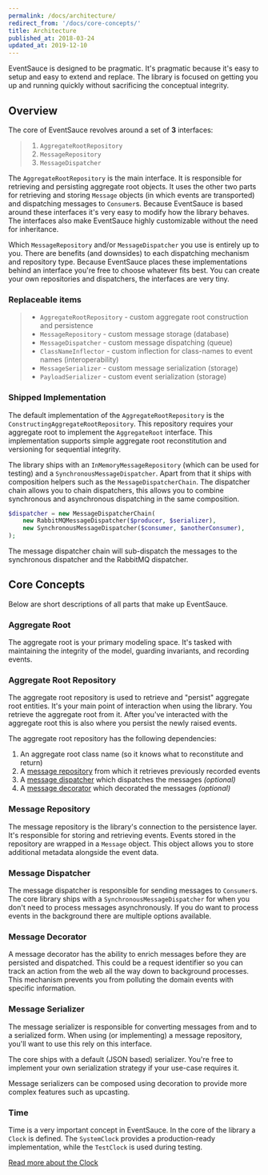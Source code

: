 ```yaml
---
permalink: /docs/architecture/
redirect_from: '/docs/core-concepts/'
title: Architecture
published_at: 2018-03-24
updated_at: 2019-12-10
---
```


EventSauce is designed to be pragmatic. It's pragmatic because it's easy to setup
and easy to extend and replace. The library is focused on getting you up and
running quickly without sacrificing the conceptual integrity.

## Overview

The core of EventSauce revolves around a set of **3** interfaces:

> 1. `AggregateRootRepository`
> 2. `MessageRepository`
> 3. `MessageDispatcher`

The `AggregateRootRepository` is the main interface. It is responsible for
retrieving and persisting aggregate root objects. It uses the other two
parts for retrieving and storing `Message` objects (in which events are transported)
and dispatching messages to `Consumer`s. Because EventSauce is based around these
interfaces it's very easy to modify how the library behaves. The interfaces also
make EventSauce highly customizable without the need for inheritance.

Which `MessageRepository` and/or `MessageDispatcher` you use is entirely up to you. There
are benefits (and downsides) to each dispatching mechanism and repository type. Because
EventSauce places these implementations behind an interface you're free to choose whatever
fits best. You can create your own repositories and dispatchers, the interfaces are
very tiny.

### Replaceable items

> * `AggregateRootRepository` - custom aggregate root construction and persistence
> * `MessageRepository` - custom message storage (database)
> * `MessageDispatcher` - custom message dispatching (queue)
> * `ClassNameInflector` - custom inflection for class-names to event names (interoperability)
> * `MessageSerializer` - custom message serialization (storage)
> * `PayloadSerializer` - custom event serialization (storage)

### Shipped Implementation

The default implementation of the `AggregateRootRepository` is the
`ConstructingAggregateRootRepository`. This repository requires your aggregate root
to implement the `AggregateRoot` interface. This implementation supports simple
aggregate root reconstitution and versioning for sequential integrity.

The library ships with an `InMemoryMessageRepository` (which can be used for testing)
and a `SynchronousMessageDispatcher`. Apart from that it ships with composition helpers
such as the `MessageDispatcherChain`. The dispatcher chain allows you to chain dispatchers,
this allows you to combine synchronous and asynchronous dispatching in the same composition.

```php
$dispatcher = new MessageDispatcherChain(
    new RabbitMQMessageDispatcher($producer, $serializer),
    new SynchronousMessageDispatcher($consumer, $anotherConsumer),
);
```

The message dispatcher chain will sub-dispatch the messages to the synchronous
dispatcher and the RabbitMQ dispatcher. 

## Core Concepts

Below are short descriptions of all parts that make up EventSauce.

### Aggregate Root

The aggregate root is your primary modeling space. It's tasked with maintaining the integrity
of the model, guarding invariants, and recording events.

### Aggregate Root Repository

The aggregate root repository is used to retrieve and "persist" aggregate root
entities. It's your main point of interaction when using the library. You
retrieve the aggregate root from it. After you've interacted with the aggregate
root this is also where you persist the newly raised events.

The aggregate root repository has the following dependencies:

1. An aggregate root class name (so it knows what to reconstitute and return)
2. A [message repository](#message-repository) from which it retrieves previously recorded events
3. A [message dispatcher](#message-dispatcher) which dispatches the messages _(optional)_
3. A [message decorator](#message-decorator) which decorated the messages _(optional)_

### Message Repository

The message repository is the library's connection to the persistence layer. It's responsible
for storing and retrieving events. Events stored in the repository are wrapped in a `Message`
object. This object allows you to store additional metadata alongside the event data.

### Message Dispatcher

The message dispatcher is responsible for sending messages to `Consumer`s. The core
library ships with a `SynchronousMessageDispatcher` for when you don't need to process
messages asynchronously. If you do want to process events in the background there are
multiple options available.

### Message Decorator

A message decorator has the ability to enrich messages before they are persisted and dispatched.
This could be a request identifier so you can track an action from the web all the way down
to background processes. This mechanism prevents you from polluting the domain events with
specific information.

### Message Serializer

The message serializer is responsible for converting messages from and to a serialized form. When
using (or implementing) a message repository, you'll want to use this rely on this interface.

The core ships with a default (JSON based) serializer. You're free to implement your own
serialization strategy if your use-case requires it.

Message serializers can be composed using decoration to provide more complex features such as upcasting.

### Time

Time is a very important concept in EventSauce. In the core of the library a `Clock` is defined.
The `SystemClock` provides a production-ready implementation, while the `TestClock` is used during testing.

[Read more about the Clock](/docs/utilities/clock/)
